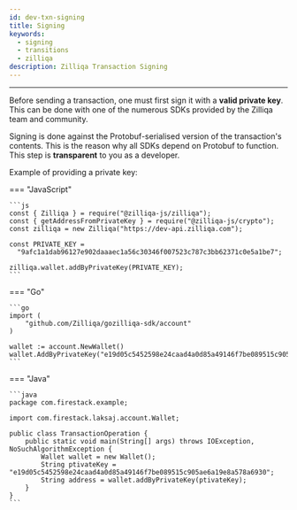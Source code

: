 ```yaml
---
id: dev-txn-signing
title: Signing
keywords:
  - signing
  - transitions
  - zilliqa
description: Zilliqa Transaction Signing
---
```


---

Before sending a transaction, one must first sign it with a **valid private key**. This can be done with one of the numerous SDKs provided by the Zilliqa team and community.

Signing is done against the Protobuf-serialised version of the transaction's contents. This is the reason why all SDKs depend on Protobuf to function. This step is **transparent** to you as a developer.

Example of providing a private key:

=== "JavaScript"

    ```js
    const { Zilliqa } = require("@zilliqa-js/zilliqa");
    const { getAddressFromPrivateKey } = require("@zilliqa-js/crypto");
    const zilliqa = new Zilliqa("https://dev-api.zilliqa.com");

    const PRIVATE_KEY =
      "9afc1a1dab96127e902daaaec1a56c30346f007523c787c3bb62371c0e5a1be7";

    zilliqa.wallet.addByPrivateKey(PRIVATE_KEY);
    ```

=== "Go"

    ```go
    import (
        "github.com/Zilliqa/gozilliqa-sdk/account"
    )

    wallet := account.NewWallet()
    wallet.AddByPrivateKey("e19d05c5452598e24caad4a0d85a49146f7be089515c905ae6a19e8a578a6930")
    ```

=== "Java"

    ```java
    package com.firestack.example;

    import com.firestack.laksaj.account.Wallet;

    public class TransactionOperation {
        public static void main(String[] args) throws IOException, NoSuchAlgorithmException {
            Wallet wallet = new Wallet();
            String ptivateKey = "e19d05c5452598e24caad4a0d85a49146f7be089515c905ae6a19e8a578a6930";
            String address = wallet.addByPrivateKey(ptivateKey);
        }
    }
    ```
